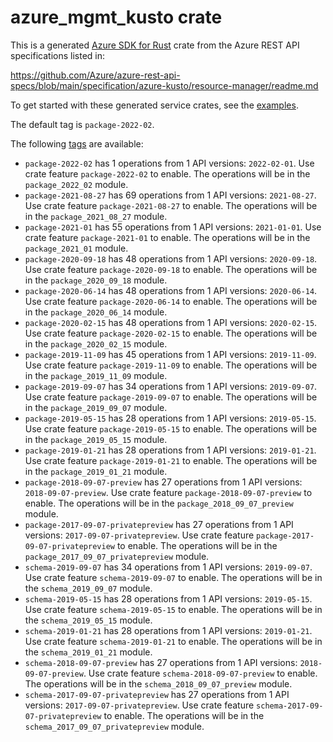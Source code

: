 # azure_mgmt_kusto crate

This is a generated [Azure SDK for Rust](https://github.com/Azure/azure-sdk-for-rust) crate from the Azure REST API specifications listed in:

https://github.com/Azure/azure-rest-api-specs/blob/main/specification/azure-kusto/resource-manager/readme.md

To get started with these generated service crates, see the [examples](https://github.com/Azure/azure-sdk-for-rust/blob/main/services/README.md#examples).

The default tag is `package-2022-02`.

The following [tags](https://github.com/Azure/azure-sdk-for-rust/blob/main/services/tags.md) are available:

- `package-2022-02` has 1 operations from 1 API versions: `2022-02-01`. Use crate feature `package-2022-02` to enable. The operations will be in the `package_2022_02` module.
- `package-2021-08-27` has 69 operations from 1 API versions: `2021-08-27`. Use crate feature `package-2021-08-27` to enable. The operations will be in the `package_2021_08_27` module.
- `package-2021-01` has 55 operations from 1 API versions: `2021-01-01`. Use crate feature `package-2021-01` to enable. The operations will be in the `package_2021_01` module.
- `package-2020-09-18` has 48 operations from 1 API versions: `2020-09-18`. Use crate feature `package-2020-09-18` to enable. The operations will be in the `package_2020_09_18` module.
- `package-2020-06-14` has 48 operations from 1 API versions: `2020-06-14`. Use crate feature `package-2020-06-14` to enable. The operations will be in the `package_2020_06_14` module.
- `package-2020-02-15` has 48 operations from 1 API versions: `2020-02-15`. Use crate feature `package-2020-02-15` to enable. The operations will be in the `package_2020_02_15` module.
- `package-2019-11-09` has 45 operations from 1 API versions: `2019-11-09`. Use crate feature `package-2019-11-09` to enable. The operations will be in the `package_2019_11_09` module.
- `package-2019-09-07` has 34 operations from 1 API versions: `2019-09-07`. Use crate feature `package-2019-09-07` to enable. The operations will be in the `package_2019_09_07` module.
- `package-2019-05-15` has 28 operations from 1 API versions: `2019-05-15`. Use crate feature `package-2019-05-15` to enable. The operations will be in the `package_2019_05_15` module.
- `package-2019-01-21` has 28 operations from 1 API versions: `2019-01-21`. Use crate feature `package-2019-01-21` to enable. The operations will be in the `package_2019_01_21` module.
- `package-2018-09-07-preview` has 27 operations from 1 API versions: `2018-09-07-preview`. Use crate feature `package-2018-09-07-preview` to enable. The operations will be in the `package_2018_09_07_preview` module.
- `package-2017-09-07-privatepreview` has 27 operations from 1 API versions: `2017-09-07-privatepreview`. Use crate feature `package-2017-09-07-privatepreview` to enable. The operations will be in the `package_2017_09_07_privatepreview` module.
- `schema-2019-09-07` has 34 operations from 1 API versions: `2019-09-07`. Use crate feature `schema-2019-09-07` to enable. The operations will be in the `schema_2019_09_07` module.
- `schema-2019-05-15` has 28 operations from 1 API versions: `2019-05-15`. Use crate feature `schema-2019-05-15` to enable. The operations will be in the `schema_2019_05_15` module.
- `schema-2019-01-21` has 28 operations from 1 API versions: `2019-01-21`. Use crate feature `schema-2019-01-21` to enable. The operations will be in the `schema_2019_01_21` module.
- `schema-2018-09-07-preview` has 27 operations from 1 API versions: `2018-09-07-preview`. Use crate feature `schema-2018-09-07-preview` to enable. The operations will be in the `schema_2018_09_07_preview` module.
- `schema-2017-09-07-privatepreview` has 27 operations from 1 API versions: `2017-09-07-privatepreview`. Use crate feature `schema-2017-09-07-privatepreview` to enable. The operations will be in the `schema_2017_09_07_privatepreview` module.